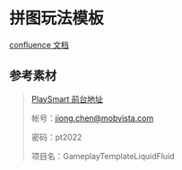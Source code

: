 # 拼图玩法模板

[confluence 文档](https://confluence.mobvista.com/pages/viewpage.action?pageId=79354873)

## 参考素材

> [PlaySmart 前台地址](http://pl-dev.mintegral.com)
>
> 帐号：jiong.chen@mobvista.com
>
> 密码：pt2022
>
> 项目名：GameplayTemplateLiquidFluid
